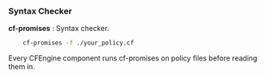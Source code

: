 ### Syntax Checker

**cf-promises**
: Syntax checker.

```bash
    cf-promises -f ./your_policy.cf
```
Every CFEngine component runs cf-promises on policy files before reading them in.
